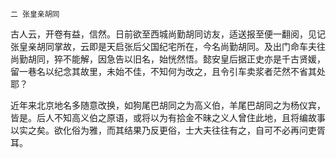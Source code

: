     二 张皇亲胡同 

   古人云，开卷有益，信然。日前欲至西城尚勤胡同访友，适送报至便一翻阅，见记张皇亲胡同掌故，云即是天启张后父国纪宅所在，今名尚勤胡同。及出门命车夫往尚勤胡同，猝不能解，因急告以旧名，始恍然悟。懿安皇后据正史亦是千古贤媛，留一巷名以纪念其故里，未始不佳，不知何为改之，且令引车卖浆者茫然不省其处耶？

   近年来北京地名多随意改换，如狗尾巴胡同之为高义伯，羊尾巴胡同之为杨仪宾，皆是。后人不知高义伯之原语，或将以为有拾金不昧之义人曾住此地，且将编故事以实之矣。欲化俗为雅，而其结果乃反更俗，士大夫往往有之，自可不必再问吏胥耳。

